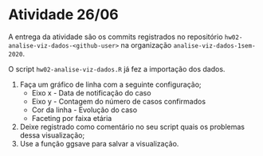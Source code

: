 # Atividade 26/06

A entrega da atividade são os commits registrados no repositório `hw02-analise-viz-dados-<github-user>` na organização `analise-viz-dados-1sem-2020`.

O script `hw02-analise-viz-dados.R` já fez a importação dos dados.

1. Faça um gráfico de linha com a seguinte configuração;
    * Eixo x - Data de notificação do caso
    * Eixo y - Contagem do número de casos confirmados
    * Cor da linha - Evolução do caso
    * Faceting por faixa etária
1. Deixe registrado como comentário no seu script quais os problemas dessa visualização;
1. Use a função ggsave para salvar a visualização.
